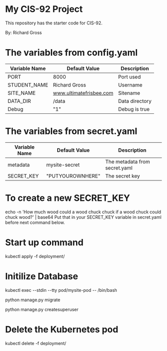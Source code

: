 # My CIS-92 Project 

This repository has the starter code for CIS-92. 

By: Richard Gross

# The variables from config.yaml

| Variable Name | Default Value | Description |
| --- | --- | --- | 
|  PORT | 8000 | Port used | 
| STUDENT_NAME | Richard Gross | Username | 
| SITE_NAME | www.ultimatefrisbee.com | Sitename | 
| DATA_DIR | /data | Data directory | 
| Debug | "1" | Debug is true | 

# The variables from secret.yaml

| Variable Name | Default Value | Description |
| --- | --- | --- |  
| metadata | mysite-secret | The metadata from secret.yaml |  
| SECRET_KEY | "PUTYOUROWNHERE" | The secret key |

# To create a new SECRET_KEY
echo -n 'How much wood could a wood chuck chuck if a wood chuck could chuck wood?' | base64
Put that in your SECRET_KEY variable in secret.yaml
before next command below.

# Start up command
kubectl apply -f deployment/

# Initilize Database
kubectl exec --stdin --tty pod/mysite-pod -- /bin/bash

python manage.py migrate

python manage.py createsuperuser

# Delete the Kubernetes pod
kubectl delete -f deployment/
